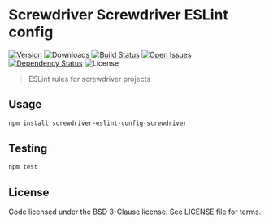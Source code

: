 # Screwdriver Screwdriver ESLint config
[![Version][npm-image]][npm-url] ![Downloads][downloads-image] [![Build Status][wercker-image]][wercker-url] [![Open Issues][issues-image]][issues-url] [![Dependency Status][daviddm-image]][daviddm-url] ![License][license-image]

> ESLint rules for screwdriver projects

## Usage

```bash
npm install screwdriver-eslint-config-screwdriver
```

## Testing

```bash
npm test
```

## License

Code licensed under the BSD 3-Clause license. See LICENSE file for terms.

[npm-image]: https://img.shields.io/npm/v/screwdriver-eslint-config-screwdriver.svg
[npm-url]: https://npmjs.org/package/screwdriver-eslint-config-screwdriver
[downloads-image]: https://img.shields.io/npm/dt/screwdriver-eslint-config-screwdriver.svg
[license-image]: https://img.shields.io/npm/l/screwdriver-eslint-config-screwdriver.svg
[issues-image]: https://img.shields.io/github/issues/screwdriver-cd/screwdriver-eslint-config-screwdriver.svg
[issues-url]: https://github.com/screwdriver-cd/screwdriver-eslint-config-screwdriver/issues
[wercker-image]: https://app.wercker.com/status/8211352a7894ab587632419c8dc42dad
[wercker-url]: https://app.wercker.com/project/bykey/8211352a7894ab587632419c8dc42dad
[daviddm-image]: https://david-dm.org/screwdriver-cd/screwdriver-eslint-config-screwdriver.svg?theme=shields.io
[daviddm-url]: https://david-dm.org/screwdriver-cd/screwdriver-eslint-config-screwdriver
